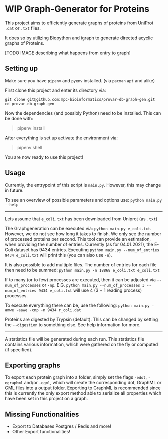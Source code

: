 # WIP Graph-Generator for Proteins

This project aims to efficiently generate graphs of proteins from [UniProt](https://www.uniprot.org/) `.dat` or `.txt` files.

It does so by utilizing Biopython and igraph to generate directed acyclic graphs of Proteins.


[TODO IMAGE describing what happens from entry to graph]



## Setting up

Make sure you have `pipenv` and `pyenv` installed. (via `pacman` `apt` and alike)

First clone this project and enter its directory via:
```shell
git clone git@github.com:mpc-bioinformatics/provar-db-graph-gen.git
cd provar-db-graph-gen
```

Now the dependencies (and possibly Python) need to be installed. This can be done with:
> pipenv install

After everything is set up activate the environment via:
> pipenv shell

You are now ready to use this project!


## Usage
Currently, the entrypoint of this script is `main.py`. However, this may change in future.


To see an overview of possible parameters and options use: `python main.py --help`

---

Lets assume that `e_coli.txt` has been downloaded from Uniprot (as `.txt`)

The Graphgeneration can be executed via: `python main.py e_coli.txt`. However, we do not see how long it takes to
finish. We only see the number of processed proteins per second. This tool can provide an estimation, when providing
the number of entries. Currently (as for 04.01.2021), the E-Coli dataset has 9434 entries. Executing
`python main.py --num_of_entries 9434 e_coli.txt` will print this (you can also use `-n`).


It is also possible to add multiple files. The number of entries for each file then need to be summed: `python main.py -n 18868 e_coli.txt e_coli.txt`


If to many (or to few) processes are executed, then it can be adjusted via `--num_of_processes` or `-np`. E.G. `python main.py --num_of_processes 3 --num_of_entries 9434 e_coli.txt` will use 4 (3 + 1 reading process) processes.


To execute everything there can be, use the following: `python main.py -amwe -aawe -cnp -n 9434 r_coli.dat`


Proteins are digested by Trypsin (default). This can be changed by setting the `--digestion` to something else. See help information for more.


---

A statistics file will be generated during each run. This statistics file contains various information, which were gathered on the fly or computed (if specified).


## Exporting graphs
To export each protein graph into a folder, simply set the flags `-edot`, `-egraphml` and/or `-egml`, which will create the corresponding dot, GraphML or GML files into a output folder. Exporting to GraphML is recommended since this is currently the only export method able to serialize all properties which have been set in this project on a graph.


## Missing Functionalities
* Export to Databases Postgres / Redis and more!
* Other Export functionalities!





